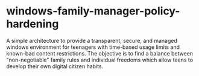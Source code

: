 # windows-family-manager-policy-hardening
A simple architecture to provide a transparent, secure, and managed windows environment for teenagers with time-based usage limits and known-bad content restrictions. The objective is to find a balance between "non-negotiable" family rules and individual freedoms which allow teens to develop their own digital citizen habits.
